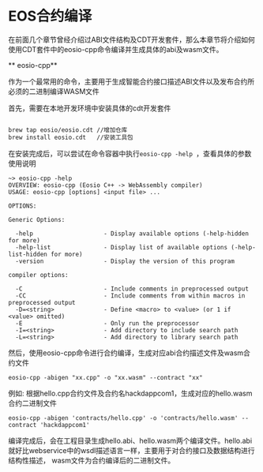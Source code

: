 # EOS合约编译

在前面几个章节曾经介绍过ABI文件结构及CDT开发套件，那么本章节将介绍如何使用CDT套件中的eosio-cpp命令编译并生成具体的abi及wasm文件。

** eosio-cpp**

作为一个最常用的命令，主要用于生成智能合约接口描述ABI文件以及发布合约所必须的二进制编译WASM文件

首先，需要在本地开发环境中安装具体的cdt开发套件


```bash

brew tap eosio/eosio.cdt //增加仓库
brew install eosio.cdt	 //安装工具包
```

在安装完成后，可以尝试在命令容器中执行`eosio-cpp -help `，查看具体的参数使用说明

```
~> eosio-cpp -help
OVERVIEW: eosio-cpp (Eosio C++ -> WebAssembly compiler)
USAGE: eosio-cpp [options] <input file> ...

OPTIONS:

Generic Options:

  -help                    - Display available options (-help-hidden for more)
  -help-list               - Display list of available options (-help-list-hidden for more)
  -version                 - Display the version of this program

compiler options:

  -C                       - Include comments in preprocessed output
  -CC                      - Include comments from within macros in preprocessed output
  -D=<string>              - Define <macro> to <value> (or 1 if <value> omitted)
  -E                       - Only run the preprocessor
  -I=<string>              - Add directory to include search path
  -L=<string>              - Add directory to library search path

```

然后，使用eosio-cpp命令进行合约编译，生成对应abi合约描述文件及wasm合约文件

```
eosio-cpp -abigen "xx.cpp" -o "xx.wasm" --contract "xx"
```

例如:  根据hello.cpp合约文件及合约名hackdappcom1，生成对应的hello.wasm合约二进制文件

```
eosio-cpp -abigen 'contracts/hello.cpp' -o 'contracts/hello.wasm' --contract 'hackdappcom1'
```

编译完成后，会在工程目录生成hello.abi、hello.wasm两个编译文件。hello.abi就好比webservice中的wsdl描述语言一样，主要用于对合约接口及数据结构进行结构性描述， wasm文件为合约编译后的二进制文件。
